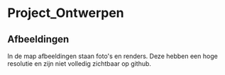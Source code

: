 # Project_Ontwerpen

## Afbeeldingen
In de map afbeeldingen staan foto's en renders. Deze hebben een hoge resolutie en zijn niet volledig zichtbaar op github.
